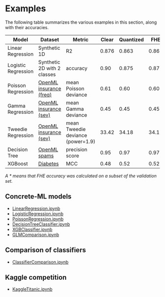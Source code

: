# Examples

The following table summarizes the various examples in this section, along with their accuracies.

| Model               | Dataset                                                   | Metric                            | Clear | Quantized | FHE    |
| ------------------- | --------------------------------------------------------- | --------------------------------- | ----- | --------- | ------ |
| Linear Regression   | Synthetic 1D                                              | R2                                | 0.876 | 0.863     | 0.863  |
| Logistic Regression | Synthetic 2D with 2 classes                               | accuracy                          | 0.90  | 0.875     | 0.875  |
| Poisson Regression  | [OpenML insurance (freq)](https://www.openml.org/d/41214) | mean Poisson deviance             | 0.61  | 0.60      | 0.60   |
| Gamma Regression    | [OpenML insurance (sev)](https://www.openml.org/d/41215)  | mean Gamma deviance               | 0.45  | 0.45      | 0.45   |
| Tweedie Regression  | [OpenML insurance (sev)](https://www.openml.org/d/41215)  | mean Tweedie deviance (power=1.9) | 33.42 | 34.18     | 34.18  |
| Decision Tree       | [OpenML spams](https://www.openml.org/d/44)               | precision score                   | 0.95  | 0.97      | 0.97\* |
| XGBoost             | [Diabetes](https://www.openml.org/d/37)                   | MCC                               | 0.48  | 0.52      | 0.52\* |

_A * means that FHE accuracy was calculated on a subset of the validation set._

## **Concrete-ML** models

- [LinearRegression.ipynb](https://github.com/zama-ai/concrete-ml/tree/release/0.3.x/docs/advanced_examples/LinearRegression.ipynb)
- [LogisticRegression.ipynb](https://github.com/zama-ai/concrete-ml/tree/release/0.3.x/docs/advanced_examples/LogisticRegression.ipynb)
- [PoissonRegression.ipynb](https://github.com/zama-ai/concrete-ml/tree/release/0.3.x/docs/advanced_examples/PoissonRegression.ipynb)
- [DecisionTreeClassifier.ipynb](https://github.com/zama-ai/concrete-ml/tree/release/0.3.x/docs/advanced_examples/DecisionTreeClassifier.ipynb)
- [XGBClassifier.ipynb](https://github.com/zama-ai/concrete-ml/tree/release/0.3.x/docs/advanced_examples/XGBClassifier.ipynb)
- [GLMComparison.ipynb](https://github.com/zama-ai/concrete-ml/tree/release/0.3.x/docs/advanced_examples/GLMComparison.ipynb)

## Comparison of classifiers

- [ClassifierComparison.ipynb](https://github.com/zama-ai/concrete-ml/tree/release/0.3.x/docs/advanced_examples/ClassifierComparison.ipynb)

## Kaggle competition

- [KaggleTitanic.ipynb](https://github.com/zama-ai/concrete-ml/tree/release/0.3.x/docs/advanced_examples/KaggleTitanic.ipynb)
